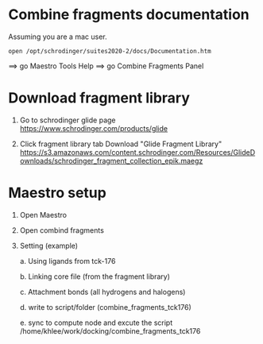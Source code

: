 


# Combine fragments documentation

Assuming you are a mac user. 

    open /opt/schrodinger/suites2020-2/docs/Documentation.htm

==> go Maestro Tools Help
==> go Combine Fragments Panel



# Download fragment library
1. Go to schrodinger glide page
https://www.schrodinger.com/products/glide

2. Click fragment library tab
Download "Glide Fragment Library"
https://s3.amazonaws.com/content.schrodinger.com/Resources/GlideDownloads/schrodinger_fragment_collection_epik.maegz



# Maestro setup

1. Open Maestro 

2. Open combind fragments

3. Setting (example)

    a. Using ligands from tck-176
    
    b. Linking core file (from the fragment library)
    
    c. Attachment bonds (all hydrogens and halogens)
    
    d. write to script/folder (combine_fragments_tck176)
    
    e. sync to compute node and excute the script
    /home/khlee/work/docking/combine_fragments_tck176
